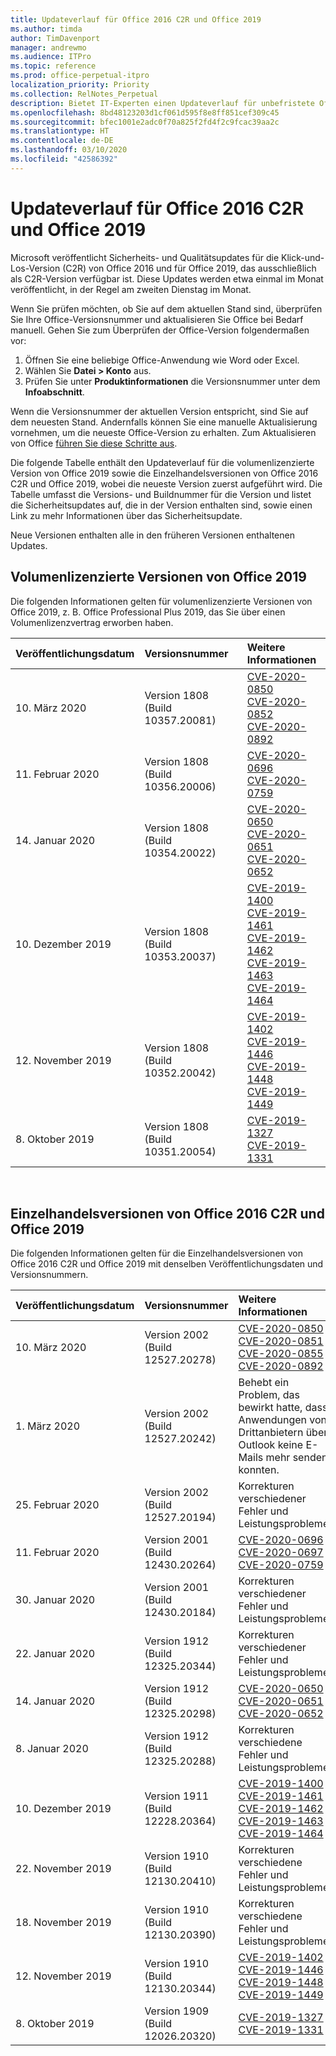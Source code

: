 ```yaml
---
title: Updateverlauf für Office 2016 C2R und Office 2019
ms.author: timda
author: TimDavenport
manager: andrewmo
ms.audience: ITPro
ms.topic: reference
ms.prod: office-perpetual-itpro
localization_priority: Priority
ms.collection: RelNotes_Perpetual
description: Bietet IT-Experten einen Updateverlauf für unbefristete Office 2016- und 2019-Versionen, die Klick-und-Los (C2R) verwenden.
ms.openlocfilehash: 8bd48123203d1cf061d595f8e8ff851cef309c45
ms.sourcegitcommit: bfec1001e2adc0f70a825f2fd4f2c9fcac39aa2c
ms.translationtype: HT
ms.contentlocale: de-DE
ms.lasthandoff: 03/10/2020
ms.locfileid: "42586392"
---
```

# <a name="update-history-for-office-2016-c2r-and-office-2019"></a>Updateverlauf für Office 2016 C2R und Office 2019

Microsoft veröffentlicht Sicherheits- und Qualitätsupdates für die Klick-und-Los-Version (C2R) von Office 2016 und für Office 2019, das ausschließlich als C2R-Version verfügbar ist. Diese Updates werden etwa einmal im Monat veröffentlicht, in der Regel am zweiten Dienstag im Monat.

Wenn Sie prüfen möchten, ob Sie auf dem aktuellen Stand sind, überprüfen Sie Ihre Office-Versionsnummer und aktualisieren Sie Office bei Bedarf manuell. Gehen Sie zum Überprüfen der Office-Version folgendermaßen vor:

  1.    Öffnen Sie eine beliebige Office-Anwendung wie Word oder Excel.
  2.    Wählen Sie **Datei > Konto** aus.
  3.    Prüfen Sie unter **Produktinformationen** die Versionsnummer unter dem **Infoabschnitt**.

Wenn die Versionsnummer der aktuellen Version entspricht, sind Sie auf dem neuesten Stand. Andernfalls können Sie eine manuelle Aktualisierung vornehmen, um die neueste Office-Version zu erhalten. Zum Aktualisieren von Office [führen Sie diese Schritte aus](https://support.office.com/article/2ab296f3-7f03-43a2-8e50-46de917611c5).


Die folgende Tabelle enthält den Updateverlauf für die volumenlizenzierte Version von Office 2019 sowie die Einzelhandelsversionen von Office 2016 C2R und Office 2019, wobei die neueste Version zuerst aufgeführt wird. Die Tabelle umfasst die Versions- und Buildnummer für die Version und listet die Sicherheitsupdates auf, die in der Version enthalten sind, sowie einen Link zu mehr Informationen über das Sicherheitsupdate. 

Neue Versionen enthalten alle in den früheren Versionen enthaltenen Updates.

## <a name="volume-licensed-versions-of-office-2019"></a>Volumenlizenzierte Versionen von Office 2019
Die folgenden Informationen gelten für volumenlizenzierte Versionen von Office 2019, z. B. Office Professional Plus 2019, das Sie über einen Volumenlizenzvertrag erworben haben.

|**Veröffentlichungsdatum**|**Versionsnummer**|**Weitere Informationen**|
|:-----|:-----|:-----|
|10. März 2020   |Version 1808 (Build 10357.20081)  |[CVE-2020-0850](https://portal.msrc.microsoft.com/de-DE/security-guidance/advisory/CVE-2020-0850) <br/> [CVE-2020-0852](https://portal.msrc.microsoft.com/de-DE/security-guidance/advisory/CVE-2020-0852) <br/> [CVE-2020-0892](https://portal.msrc.microsoft.com/de-DE/security-guidance/advisory/CVE-2020-0892) <br/>  |
|11. Februar 2020   |Version 1808 (Build 10356.20006)  |[CVE-2020-0696](https://portal.msrc.microsoft.com/de-DE/security-guidance/advisory/CVE-2020-0696) <br/> [CVE-2020-0759](https://portal.msrc.microsoft.com/de-DE/security-guidance/advisory/CVE-2020-0759) <br/>  |
|14. Januar 2020   |Version 1808 (Build 10354.20022)  |[CVE-2020-0650](https://portal.msrc.microsoft.com/de-DE/security-guidance/advisory/CVE-2020-0650) <br/> [CVE-2020-0651](https://portal.msrc.microsoft.com/de-DE/security-guidance/advisory/CVE-2020-0651) <br/> [CVE-2020-0652](https://portal.msrc.microsoft.com/de-DE/security-guidance/advisory/CVE-2020-0652) <br/>  |
|10. Dezember 2019   |Version 1808 (Build 10353.20037)  |[CVE-2019-1400](https://portal.msrc.microsoft.com/de-DE/security-guidance/advisory/CVE-2019-1400) <br/> [CVE-2019-1461](https://portal.msrc.microsoft.com/de-DE/security-guidance/advisory/CVE-2019-1461) <br/> [CVE-2019-1462](https://portal.msrc.microsoft.com/de-DE/security-guidance/advisory/CVE-2019-1462) <br/> [CVE-2019-1463](https://portal.msrc.microsoft.com/de-DE/security-guidance/advisory/CVE-2019-1463) <br/> [CVE-2019-1464](https://portal.msrc.microsoft.com/de-DE/security-guidance/advisory/CVE-2019-1464) <br/> |
|12. November 2019   |Version 1808 (Build 10352.20042)  |[CVE-2019-1402](https://portal.msrc.microsoft.com/de-DE/security-guidance/advisory/CVE-2019-1402) <br/> [CVE-2019-1446](https://portal.msrc.microsoft.com/de-DE/security-guidance/advisory/CVE-2019-1446) <br/> [CVE-2019-1448](https://portal.msrc.microsoft.com/de-DE/security-guidance/advisory/CVE-2019-1448) <br/> [CVE-2019-1449](https://portal.msrc.microsoft.com/de-DE/security-guidance/advisory/CVE-2019-1449) <br/>  |
|8. Oktober 2019   |Version 1808 (Build 10351.20054)  |[CVE-2019-1327](https://portal.msrc.microsoft.com/de-DE/security-guidance/advisory/CVE-2019-1327) <br/> [CVE-2019-1331](https://portal.msrc.microsoft.com/de-DE/security-guidance/advisory/CVE-2019-1331) <br/> |








<br/>

## <a name="retail-versions-of-office-2016-c2r-and-office-2019"></a>Einzelhandelsversionen von Office 2016 C2R und Office 2019
Die folgenden Informationen gelten für die Einzelhandelsversionen von Office 2016 C2R und Office 2019 mit denselben Veröffentlichungsdaten und Versionsnummern.

|**Veröffentlichungsdatum**|**Versionsnummer**|**Weitere Informationen**|
|:-----|:-----|:-----|
|10. März 2020   |Version 2002 (Build 12527.20278)  |[CVE-2020-0850](https://portal.msrc.microsoft.com/de-DE/security-guidance/advisory/CVE-2020-0850) <br/> [CVE-2020-0851](https://portal.msrc.microsoft.com/de-DE/security-guidance/advisory/CVE-2020-0851) <br/> [CVE-2020-0855](https://portal.msrc.microsoft.com/de-DE/security-guidance/advisory/CVE-2020-0855) <br/> [CVE-2020-0892](https://portal.msrc.microsoft.com/de-DE/security-guidance/advisory/CVE-2020-0892) <br/>  |
|1. März 2020   |Version 2002 (Build 12527.20242)  |Behebt ein Problem, das bewirkt hatte, dass Anwendungen von Drittanbietern über Outlook keine E-Mails mehr senden konnten. <br/>  |
|25. Februar 2020   |Version 2002 (Build 12527.20194)  |Korrekturen verschiedener Fehler und Leistungsprobleme. <br/>  |
|11. Februar 2020   |Version 2001 (Build 12430.20264)  |[CVE-2020-0696](https://portal.msrc.microsoft.com/de-DE/security-guidance/advisory/CVE-2020-0696) <br/> [CVE-2020-0697](https://portal.msrc.microsoft.com/de-DE/security-guidance/advisory/CVE-2020-0697) <br/> [CVE-2020-0759](https://portal.msrc.microsoft.com/de-DE/security-guidance/advisory/CVE-2020-0759) <br/>  |
|30. Januar 2020   |Version 2001 (Build 12430.20184)  |Korrekturen verschiedener Fehler und Leistungsprobleme. <br/>  |
|22. Januar 2020   |Version 1912 (Build 12325.20344)  |Korrekturen verschiedener Fehler und Leistungsprobleme. <br/>  |
|14. Januar 2020   |Version 1912 (Build 12325.20298)  |[CVE-2020-0650](https://portal.msrc.microsoft.com/de-DE/security-guidance/advisory/CVE-2020-0650) <br/> [CVE-2020-0651](https://portal.msrc.microsoft.com/de-DE/security-guidance/advisory/CVE-2020-0651) <br/> [CVE-2020-0652](https://portal.msrc.microsoft.com/de-DE/security-guidance/advisory/CVE-2020-0652) <br/>  |
|8. Januar 2020   |Version 1912 (Build 12325.20288)  |Korrekturen verschiedene Fehler und Leistungsprobleme. <br/>  |
|10. Dezember 2019   |Version 1911 (Build 12228.20364)  |[CVE-2019-1400](https://portal.msrc.microsoft.com/de-DE/security-guidance/advisory/CVE-2019-1400) <br/> [CVE-2019-1461](https://portal.msrc.microsoft.com/de-DE/security-guidance/advisory/CVE-2019-1461) <br/> [CVE-2019-1462](https://portal.msrc.microsoft.com/de-DE/security-guidance/advisory/CVE-2019-1462) <br/> [CVE-2019-1463](https://portal.msrc.microsoft.com/de-DE/security-guidance/advisory/CVE-2019-1463) <br/> [CVE-2019-1464](https://portal.msrc.microsoft.com/de-DE/security-guidance/advisory/CVE-2019-1464) <br/> |
|22. November 2019   |Version 1910 (Build 12130.20410)  |Korrekturen verschiedene Fehler und Leistungsprobleme.<br/>  |
|18. November 2019   |Version 1910 (Build 12130.20390)  |Korrekturen verschiedene Fehler und Leistungsprobleme.<br/>  |
|12. November 2019   |Version 1910 (Build 12130.20344)  |[CVE-2019-1402](https://portal.msrc.microsoft.com/de-DE/security-guidance/advisory/CVE-2019-1402) <br/> [CVE-2019-1446](https://portal.msrc.microsoft.com/de-DE/security-guidance/advisory/CVE-2019-1446) <br/> [CVE-2019-1448](https://portal.msrc.microsoft.com/de-DE/security-guidance/advisory/CVE-2019-1448) <br/> [CVE-2019-1449](https://portal.msrc.microsoft.com/de-DE/security-guidance/advisory/CVE-2019-1449) <br/>  |
|8. Oktober 2019   |Version 1909 (Build 12026.20320)  |[CVE-2019-1327](https://portal.msrc.microsoft.com/de-DE/security-guidance/advisory/CVE-2019-1327) <br/> [CVE-2019-1331](https://portal.msrc.microsoft.com/de-DE/security-guidance/advisory/CVE-2019-1331) <br/> |







